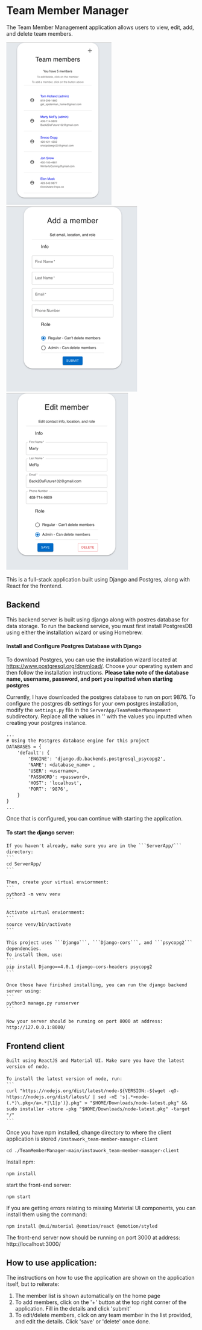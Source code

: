 
# Team Member Manager

The Team Member Management application allows users to view, edit, add, and delete team members.

![alt text](https://github.com/nikhil0929/TeamMemberManager/blob/09d892f289ccfc0a29e124c36890db9d26625b33/pictures/ListMember.png?raw=true)
![alt text](https://github.com/nikhil0929/TeamMemberManager/blob/346442fe343291c7f8201d350681ed401c7bd239/pictures/AddMember.png?raw=true)
![alt text](https://github.com/nikhil0929/TeamMemberManager/blob/346442fe343291c7f8201d350681ed401c7bd239/pictures/EditMember.png?raw=true)


This is a full-stack application built using Django and Postgres, along with React for the frontend.

## Backend

This backend server is built using django along with postres database for data storage. To run the backend service, you must first install PostgresDB using either the installation wizard or using Homebrew.

#### Install and Configure Postgres Database with Django

To download Postgres, you can use the installation wizard located at https://www.postgresql.org/download/. Choose your operating system and then follow the installation instructions. **Please take note of the database name, username, password, and port you inputted when starting postgres**

Currently, I have downloaded the postgres database to run on port 9876. To configure the postgres db settings for your own postgres installation, modify the ```settings.py``` file in the ```ServerApp/TeamMemberManagement``` subdirectory. Replace all the values in '<xxx>' with the values you inputted when creating your postgres instance.  

```
...
# Using the Postgres database engine for this project
DATABASES = {
    'default': {
        'ENGINE': 'django.db.backends.postgresql_psycopg2',
        'NAME': <database_name> ,
        'USER': <username>,
        'PASSWORD': <password>,
        'HOST': 'localhost',
        'PORT': '9876',
    }
}
...
```
Once that is configured, you can continue with starting the application.

#### To start the django server:
    If you haven't already, make sure you are in the ```ServerApp/``` directory:
    ```
    cd ServerApp/
    ```
    
    Then, create your virtual enviornment:
    ```
    python3 -m venv venv
    ```

    Activate virtual enviornment:
    ```
    source venv/bin/activate
    ```
    
    This project uses ```Django```, ```Django-cors```, and ```psycopg2``` dependencies.
    To install them, use:
    ```
    pip install Django==4.0.1 django-cors-headers psycopg2
    ```
    
    Once those have finished installing, you can run the django backend server using:
    ```
    python3 manage.py runserver
    ```
    
    Now your server should be running on port 8000 at address: http://127.0.0.1:8000/

## Frontend client
    Built using ReactJS and Material UI. Make sure you have the latest version of node.
    
    To install the latest version of node, run:
    ```
    curl "https://nodejs.org/dist/latest/node-${VERSION:-$(wget -qO- https://nodejs.org/dist/latest/ | sed -nE 's|.*>node-(.*)\.pkg</a>.*|\1|p')}.pkg" > "$HOME/Downloads/node-latest.pkg" && sudo installer -store -pkg "$HOME/Downloads/node-latest.pkg" -target "/"
    ```


Once you have npm installed, change directory to where the client application is stored ```/instawork_team-member-manager-client```

```
cd ./TeamMemberManager-main/instawork_team-member-manager-client
```

Install npm:
```
npm install
```

start the front-end server: 
```
npm start
```

If you are getting errors relating to missing Material UI components, you can install them using the command:
```
npm install @mui/material @emotion/react @emotion/styled
```

The front-end server now should be running on port 3000 at address: http://localhost:3000/


## How to use application:
The instructions on how to use the application are shown on the application itself, but to reiterate:
  1. The member list is shown automatically on the home page
  2. To add members, click on the '+' button at the top right corner of the application. Fill in the details and click 'submit'
  3. To edit/delete members, click on any team member in the list provided, and edit the details. Click 'save' or 'delete' once done. 

